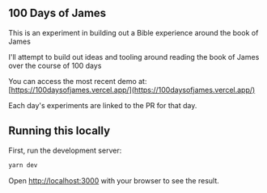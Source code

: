 ## 100 Days of James

This is an experiment in building out a Bible experience around the book of James

I'll attempt to build out ideas and tooling around reading the book of James over the course of 100 days

You can access the most recent demo at: [https://100daysofjames.vercel.app/](https://100daysofjames.vercel.app/)

Each day's experiments are linked to the PR for that day.

## Running this locally

First, run the development server:

```bash
yarn dev
```

Open [http://localhost:3000](http://localhost:3000) with your browser to see the result.
